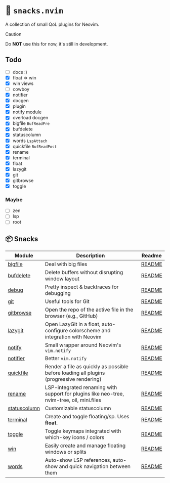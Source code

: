 # 🍿 `snacks.nvim`

A collection of small QoL plugins for Neovim.

> [!CAUTION]
> Do **NOT** use this for now, it's still in development.

## Todo

- [ ] docs :)
- [x] float => win
- [x] win views
- [ ] cowboy
- [x] notifier
- [x] docgen
- [x] plugin
- [x] notify module
- [x] overload docgen
- [x] bigfile `BufReadPre`
- [x] bufdelete
- [x] statuscolumn
- [x] words `LspAttach`
- [x] quickfile `BufReadPost`
- [x] rename
- [x] terminal
- [x] float
- [x] lazygit
- [x] git
- [x] gitbrowse
- [x] toggle

### Maybe

- [ ] zen
- [ ] lsp
- [ ] root

## 📦 Snacks

| Module                                                                                     | Description                                                                                | Readme                                                                        |
| ------------------------------------------------------------------------------------------ | ------------------------------------------------------------------------------------------ | ----------------------------------------------------------------------------- |
| [bigfile](https://github.com/folke/snacks.nvim/blob/main/lua/snacks/bigfile.lua)           | Deal with big files                                                                        | [README](https://github.com/folke/snacks.nvim/blob/main/docs/bigfile.md)      |
| [bufdelete](https://github.com/folke/snacks.nvim/blob/main/lua/snacks/bufdelete.lua)       | Delete buffers without disrupting window layout                                            | [README](https://github.com/folke/snacks.nvim/blob/main/docs/bufdelete.md)    |
| [debug](https://github.com/folke/snacks.nvim/blob/main/lua/snacks/debug.lua)               | Pretty inspect & backtraces for debugging                                                  | [README](https://github.com/folke/snacks.nvim/blob/main/docs/debug.md)        |
| [git](https://github.com/folke/snacks.nvim/blob/main/lua/snacks/git.lua)                   | Useful tools for Git                                                                       | [README](https://github.com/folke/snacks.nvim/blob/main/docs/git.md)          |
| [gitbrowse](https://github.com/folke/snacks.nvim/blob/main/lua/snacks/gitbrowse.lua)       | Open the repo of the active file in the browser (e.g., GitHub)                             | [README](https://github.com/folke/snacks.nvim/blob/main/docs/gitbrowse.md)    |
| [lazygit](https://github.com/folke/snacks.nvim/blob/main/lua/snacks/lazygit.lua)           | Open LazyGit in a float, auto-configure colorscheme and integration with Neovim            | [README](https://github.com/folke/snacks.nvim/blob/main/docs/lazygit.md)      |
| [notify](https://github.com/folke/snacks.nvim/blob/main/lua/snacks/notify.lua)             | Small wrapper around Neovim's `vim.notify`                                                 | [README](https://github.com/folke/snacks.nvim/blob/main/docs/notify.md)       |
| [notifier](https://github.com/folke/snacks.nvim/blob/main/lua/snacks/notifier.lua)         | Better `vim.notify`                                                                        | [README](https://github.com/folke/snacks.nvim/blob/main/docs/notifier.md)     |
| [quickfile](https://github.com/folke/snacks.nvim/blob/main/lua/snacks/quickfile.lua)       | Render a file as quickly as possible before loading all plugins (progressive rendering)    | [README](https://github.com/folke/snacks.nvim/blob/main/docs/quickfile.md)    |
| [rename](https://github.com/folke/snacks.nvim/blob/main/lua/snacks/rename.lua)             | LSP-integrated renaming with support for plugins like neo-tree, nvim-tree, oil, mini.files | [README](https://github.com/folke/snacks.nvim/blob/main/docs/rename.md)       |
| [statuscolumn](https://github.com/folke/snacks.nvim/blob/main/lua/snacks/statuscolumn.lua) | Customizable statuscolumn                                                                  | [README](https://github.com/folke/snacks.nvim/blob/main/docs/statuscolumn.md) |
| [terminal](https://github.com/folke/snacks.nvim/blob/main/lua/snacks/terminal.lua)         | Create and toggle floating/sp. Uses **float**.                                             | [README](https://github.com/folke/snacks.nvim/blob/main/docs/terminal.md)     |
| [toggle](https://github.com/folke/snacks.nvim/blob/main/lua/snacks/toggle.lua)             | Toggle keymaps integrated with which-key icons / colors                                    | [README](https://github.com/folke/snacks.nvim/blob/main/docs/toggle.md)       |
| [win](https://github.com/folke/snacks.nvim/blob/main/lua/snacks/win.lua)                   | Easily create and manage floating windows or splits                                        | [README](https://github.com/folke/snacks.nvim/blob/main/docs/win.md)          |
| [words](https://github.com/folke/snacks.nvim/blob/main/lua/snacks/words.lua)               | Auto-show LSP references, auto-show and quick navigation between them                      | [README](https://github.com/folke/snacks.nvim/blob/main/docs/words.md)        |
